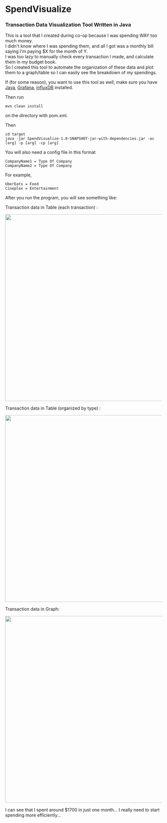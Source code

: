 # SpendVisualize

### Transaction Data Visualization Tool Written in Java

This is a tool that I created during co-op because I was spending WAY too much money.  
I didn't know where I was spending them, and all I got was a monthly bill saying I'm paying $X for the month of Y.  
I was too lazy to manually check every transaction I made, and calculate them in my budget book.  
So I created this tool to automate the organization of these data and plot them to a graph/table so I can easily see the breakdown of my spendings.  

If (for some reason), you want to use this tool as well, make sure you have [Java](https://java.com/en/download/), [Grafana](https://grafana.com/), [influxDB](https://www.influxdata.com/) installed.  

Then run
```
mvn clean install
```
on the directory with pom.xml.  

Then
```
cd target
java -jar SpendVisualize-1.0-SNAPSHOT-jar-with-dependencies.jar -ac [arg] -p [arg] -cp [arg]
```
  
You will also need a config file in this format
```
CompanyName1 = Type Of Company
CompanyName2 = Type Of Company
```

For example,
```
UberEats = Food
Cineplex = Entertainment
```

After you run the program, you will see something like:  

Transaction data in Table (each transaction) :  

<img src ="https://github.com/marksim5/SpendVisualize/blob/master/demo/DailyTransactionTable.png?raw=true" width = "600" height = "600"/>  

Transaction data in Table (organized by type) :


<img src ="https://github.com/marksim5/SpendVisualize/blob/master/demo/TypeTransactionTable.png?raw=true" width = "600" height = "600"/>   


Transaction data in Graph:


<img src ="https://github.com/marksim5/SpendVisualize/blob/master/demo/GraphTransactionTable.png?raw=true" width = "600" height = "600"/>  


I can see that I spent around $1700 in just one month...
I really need to start spending more efficiently...